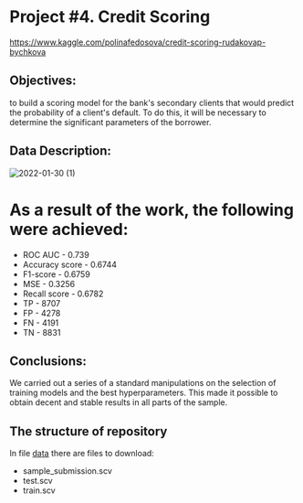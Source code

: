 # Project #4. Credit Scoring
https://www.kaggle.com/polinafedosova/credit-scoring-rudakovap-bychkova
## Objectives:
to build a scoring model for the bank's secondary clients that would predict the probability of a client's default. To do this, it will be necessary to determine the significant parameters of the borrower.

## Data Description:

![2022-01-30 (1)](https://user-images.githubusercontent.com/68026029/151710271-d29dae5b-c55b-4bd9-8bea-0c2a06981015.png)

# As a result of the work, the following were achieved:
* ROC AUC - 0.739
* Accuracy score - 0.6744
* F1-score - 0.6759
* MSE - 0.3256
* Recall score - 0.6782
* TP - 8707
* FP - 4278
* FN - 4191
* TN - 8831

## Conclusions:
We carried out a series of a standard manipulations on the selection of training models and the best hyperparameters. This made it possible to obtain decent and stable results in all parts of the sample.

## The structure of repository
In file [data](https://github.com/Polinia/skillfactory_rds/tree/main/module_4/data) there are files to download:

* sample_submission.scv
* test.scv
* train.scv

